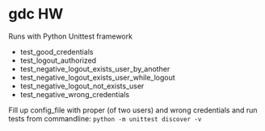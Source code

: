 # gdc HW
Runs with Python Unittest framework

- test_good_credentials
- test_logout_authorized
- test_negative_logout_exists_user_by_another
- test_negative_logout_exists_user_while_logout
- test_negative_logout_not_exists_user
- test_negative_wrong_credentials

Fill up config_file with proper (of two users) and wrong credentials and run tests from commandline:
`python -m unittest discover -v`


